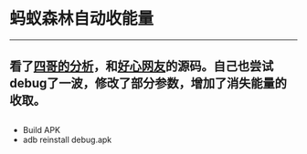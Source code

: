 # 蚂蚁森林自动收能量
-----
## 看了[四哥的分析](https://www.52pojie.cn/thread-794312-1-1.html)，和[好心网友](https://github.com/yongjun925/autocollectenergy)的源码。自己也尝试debug了一波，修改了部分参数，增加了消失能量的收取。
## 
* Build APK
* adb reinstall debug.apk